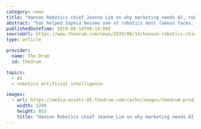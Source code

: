 ```yaml
---
category: news
title: "Hanson Robotics chief Jeanne Lim on why marketing needs AI, robotics and emotion"
abstract: "has helped Sophia become one of robotics most famous faces. Speaking at Mediacom's Blink event in Singapore last month, Lim discussed the history of Sophia, as well as artificial intelligence (AI) and how it can increase brand recognition and is ..."
publishedDateTime: 2019-06-14T06:14:00Z
sourceUrl: https://www.thedrum.com/news/2019/06/14/hanson-robotics-chief-jeanne-lim-why-marketing-needs-ai-robotics-and-emotion
type: article

provider:
  name: The Drum
  id: thedrum

topics:
  - AI
  - robotics artificial intelligence

images:
  - url: https://media-assets-05.thedrum.com/cache/images/thedrum-prod/s3-news-tmp-116020-inx-mediacom-blink_live-021--default--1280.jpg
    width: 1280
    height: 853
    title: "Hanson Robotics chief Jeanne Lim on why marketing needs AI, robotics and emotion"
---
```

